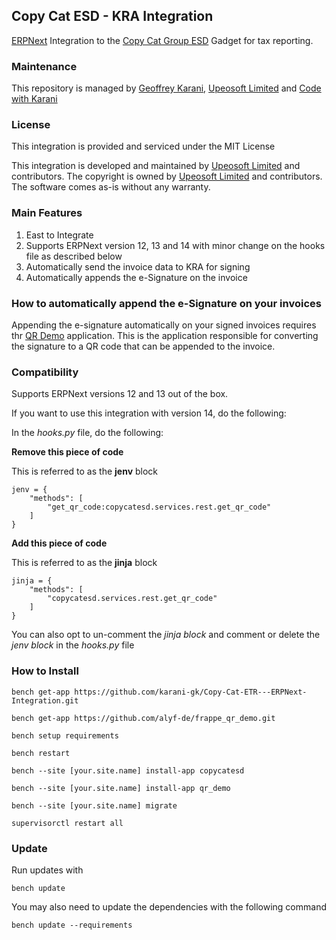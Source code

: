 ## Copy Cat ESD - KRA Integration

[ERPNext](https://erpnext.com) Integration to the [Copy Cat Group ESD](https://www.copycatgroup.com/) Gadget for tax reporting.

### Maintenance
This repository is managed by [Geoffrey Karani](https://www.linkedin.com/in/karani-gk), [Upeosoft Limited](https://upeosoft.com) and [Code with Karani](https://codewithkarani.com)

### License
This integration is provided and serviced under the MIT License

This integration is developed and maintained by [Upeosoft Limited](https://upeosoft.com) and contributors. The copyright is owned by [Upeosoft Limited](https://upeosoft.com) and contributors. The software comes as-is without any warranty.

### Main Features

1. East to Integrate
2. Supports ERPNext version 12, 13 and 14 with minor change on the hooks file as described below
3. Automatically send the invoice data to KRA for signing
4. Automatically appends the e-Signature on the invoice

### How to automatically append the e-Signature on your invoices
Appending the e-signature automatically on your signed invoices requires thr [QR Demo](https://github.com/alyf-de/frappe_qr_demo) application. This is the application responsible for converting the signature to a QR code that can be appended to the invoice.

### Compatibility
Supports ERPNext versions 12 and 13 out of the box.


If you want to use this integration with version 14, do the following:


In the *hooks.py* file, do the following:


**Remove this piece of code**

This is referred to as the **jenv** block

```
jenv = {
	"methods": [
		"get_qr_code:copycatesd.services.rest.get_qr_code"
	]
}
```

**Add this piece of code**

This is referred to as the **jinja** block

```
jinja = {
	"methods": [
		"copycatesd.services.rest.get_qr_code"
	]
}
```

You can also opt to un-comment the *jinja block* and comment or delete the *jenv block* in the *hooks.py* file


### How to Install
```
bench get-app https://github.com/karani-gk/Copy-Cat-ETR---ERPNext-Integration.git
```
```
bench get-app https://github.com/alyf-de/frappe_qr_demo.git
```
```
bench setup requirements
```
```
bench restart
```
```
bench --site [your.site.name] install-app copycatesd
```
```
bench --site [your.site.name] install-app qr_demo
```
```
bench --site [your.site.name] migrate
```
```
supervisorctl restart all
```

### Update
Run updates with

```
bench update
```

You may also need to update the dependencies with the following command

```
bench update --requirements
```
